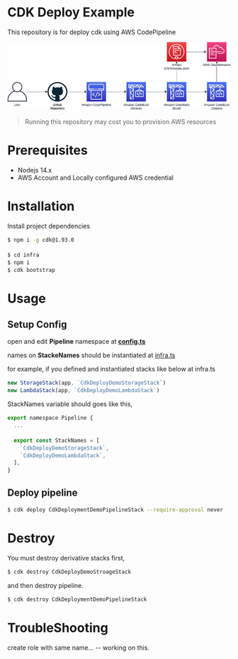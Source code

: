# CDK Deploy Example

This repository is for deploy cdk using AWS CodePipeline

<img src="img/architecture.png" />

> Running this repository may cost you to provision AWS resources

# Prerequisites

- Nodejs 14.x
- AWS Account and Locally configured AWS credential

# Installation

Install project dependencies

```bash
$ npm i -g cdk@1.93.0

$ cd infra
$ npm i
$ cdk bootstrap
```

# Usage

## Setup Config

open and edit **Pipeline** namespace at [**config.ts**](/infra/lib/interfaces/config.ts)

names on **StackeNames** should be instantiated at [infra.ts](/infra/lib/interfaces/infra.ts)

for example, if you defined and instantiated stacks like below at infra.ts

```javascript
new StorageStack(app, `CdkDeployDemoStorageStack`)
new LambdaStack(app, `CdkDeployDemoLambdaStack`)
```

StackNames variable should goes like this,
```javascript
export namespace Pipeline {
  ...

  export const StackNames = [
    `CdkDeployDemoStorageStack`,
    `CdkDeployDemoLambdaStack`,
  ],
}
```

## Deploy pipeline

```bash
$ cdk deploy CdkDeploymentDemoPipelineStack --require-approval never
```

# Destroy

You must destroy derivative stacks first,

```bash
$ cdk destroy CdkDeployDemoStroageStack
```

and then destroy pipeline.

```bash
$ cdk destroy CdkDeploymentDemoPipelineStack
```

# TroubleShooting

create role with same name... -- working on this.